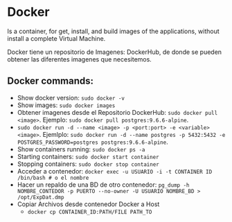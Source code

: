 # Docker
Is a container, for get, install, and build images of the applications, without install a complete Virtual Machine.

Docker tiene un repositorio de Imagenes: DockerHub, de donde se pueden obtener las diferentes imagenes que necesitemos.

## Docker commands:
- Show docker version: `sudo docker -v`
- Show images: `sudo docker images`
- Obtener imagenes desde el Repositorio DockerHub: `sudo docker pull <image>`. Ejemplo: `sudo docker pull postgres:9.6.6-alpine`.
- `sudo docker run -d --name <image> -p <port:port> -e <variable> <image>`. Ejemlplo: `sudo docker run -d --name postgres -p 5432:5432 -e POSTGRES_PASSWORD=postgres postgres:9.6.6-alpine`.
- Show containers running: `sudo docker ps -a`
- Starting containers: `sudo docker start container`
- Stopping containers: `sudo docker stop container`
- Acceder a contenedor:  `docker exec -u USUARIO -i -t CONTAINER ID /bin/bash # o el nombre`
- Hacer un repaldo de una BD de otro contenedor: `pg_dump -h NOMBRE_CONTEDOR -p PUERTO --no-owner -U USUARIO NOMBRE_BD > /opt/ExpDat.dmp`
- Copiar Archivos desde contenedor Docker a Host
  - `docker cp CONTAINER_ID:PATH/FILE PATH_TO`

